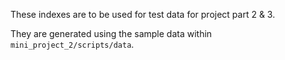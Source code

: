 These indexes are to be used for test data for project part 2 & 3.

They are generated using the sample data within `mini_project_2/scripts/data`.